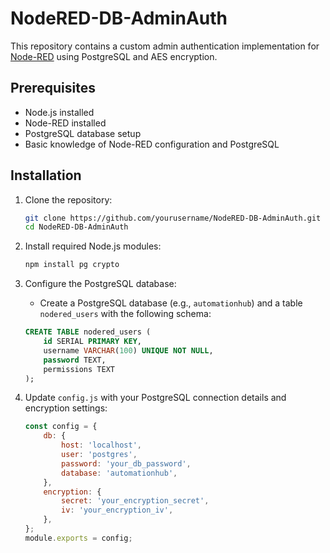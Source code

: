 # NodeRED-DB-AdminAuth

This repository contains a custom admin authentication implementation for [Node-RED](https://nodered.org/) using PostgreSQL and AES encryption.

## Prerequisites
- Node.js installed
- Node-RED installed
- PostgreSQL database setup
- Basic knowledge of Node-RED configuration and PostgreSQL

## Installation

1. Clone the repository:
    ```bash
    git clone https://github.com/yourusername/NodeRED-DB-AdminAuth.git
    cd NodeRED-DB-AdminAuth
    ```

2. Install required Node.js modules:
    ```bash
    npm install pg crypto
    ```

3. Configure the PostgreSQL database:
   - Create a PostgreSQL database (e.g., `automationhub`) and a table `nodered_users` with the following schema:

    ```sql
    CREATE TABLE nodered_users (
        id SERIAL PRIMARY KEY,
        username VARCHAR(100) UNIQUE NOT NULL,
        password TEXT,
        permissions TEXT
    );
    ```

4. Update `config.js` with your PostgreSQL connection details and encryption settings:

   ```javascript
   const config = {
       db: {
           host: 'localhost',
           user: 'postgres',
           password: 'your_db_password',
           database: 'automationhub',
       },
       encryption: {
           secret: 'your_encryption_secret',
           iv: 'your_encryption_iv',
       },
   };
   module.exports = config;
